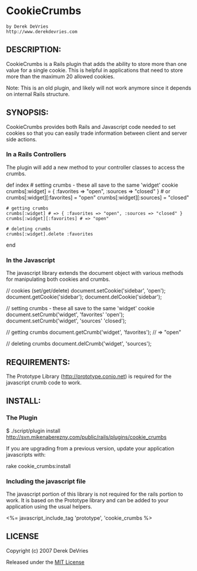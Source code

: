 # CookieCrumbs
    by Derek DeVries
    http://www.derekdevries.com

## DESCRIPTION:

CookieCrumbs is a Rails plugin that adds the ability to store more than 
one value for a single cookie. This is helpful in applications that 
need to store more than the maximum 20 allowed cookies.

Note: This is an old plugin, and likely will not work anymore since it depends
on internal Rails structure.


## SYNOPSIS:

CookieCrumbs provides both Rails and Javascript code needed to set cookies so
that you can easily trade information between client and server side actions. 

### In a Rails Controllers

The plugin will add a new method to your controller classes to access the 
crumbs. 

  def index
    # setting crumbs - these all save to the same 'widget' cookie
    crumbs[:widget] = { :favorites => "open", :sources => "closed" }
    # or
    crumbs[:widget][:favorites] = "open"
    crumbs[:widget][:sources]   = "closed"

    # getting crumbs
    crumbs[:widget] # => { :favorites => "open", :sources => "closed" }
    crumbs[:widget][:favorites] # => "open"

    # deleting crumbs
    crumbs[:widget].delete :favorites
  end


### In the Javascript

The javascript library extends the document object with various methods for
manipulating both cookies and crumbs. 

  // cookies (set/get/delete)
  document.setCookie('sidebar', 'open');
  document.getCookie('sidebar');
  document.delCookie('sidebar');

  // setting crumbs - these all save to the same 'widget' cookie
  document.setCrumb('widget', 'favorites' 'open');
  document.setCrumb('widget', 'sources'   'closed');

  // getting crumbs
  document.getCrumb('widget', 'favorites'); // => "open"

  // deleting crumbs
  document.delCrumb('widget', 'sources');


## REQUIREMENTS:

The Prototype Library (http://prototype.conio.net) is required for the 
javascript crumb code to work. 


## INSTALL:

### The Plugin

  $ ./script/plugin install http://svn.mikenaberezny.com/public/rails/plugins/cookie_crumbs
  
If you are upgrading from a previous version, update your application
javascripts with:

  rake cookie_crumbs:install

### Including the javascript file

The javascript portion of this library is not required for the rails portion
to work. It is based on the Prototype library and can be added to your
application using the usual helpers. 

  <%= javascript_include_tag 'prototype', 'cookie_crumbs %>


## LICENSE

Copyright (c) 2007 Derek DeVries

Released under the [MIT License](http://www.opensource.org/licenses/MIT)
